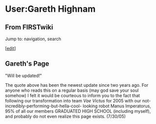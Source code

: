 # User:Gareth Highnam

## From FIRSTwiki

Jump to: navigation, search

[[edit](/index.php?title=User:Gareth_Highnam&action=edit&section=1 "Edit
section: Gareth's Page")]

## Gareth's Page

"Will be updated!"

The quote above has been the newest update since two years ago. For anyone who reads this on a regular basis (may god save your soul somehow) I felt it would be courteous to inform you to the fact that following our transformation into team _Vae Victus_ for 2005 with our not-incredibly-performing-but-hella-cool- looking robot Manus Imperatorus, 95% of all our members GRADUATED HIGH SCHOOL (including myself), and probably do not even realize this page exists. (7/30/05)
